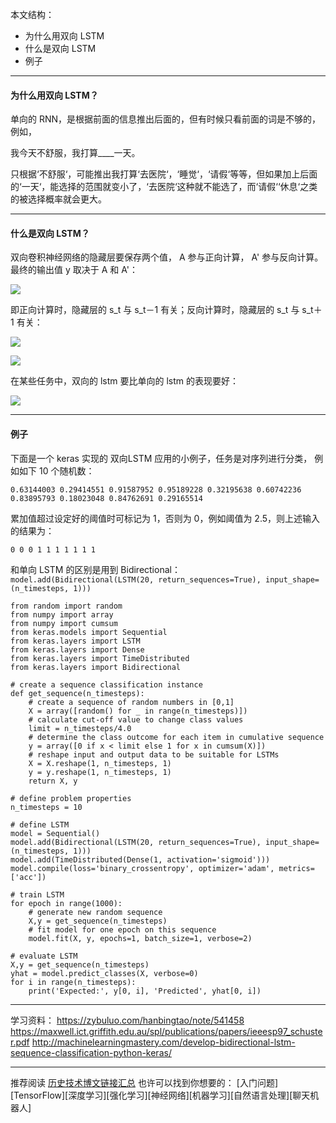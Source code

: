 本文结构：

- 为什么用双向 LSTM
- 什么是双向 LSTM
- 例子

---

#### 为什么用双向 LSTM？

单向的 RNN，是根据前面的信息推出后面的，但有时候只看前面的词是不够的，
例如，

我今天不舒服，我打算____一天。

只根据‘不舒服‘，可能推出我打算‘去医院‘，‘睡觉‘，‘请假‘等等，但如果加上后面的‘一天‘，能选择的范围就变小了，‘去医院‘这种就不能选了，而‘请假‘‘休息‘之类的被选择概率就会更大。

---

#### 什么是双向 LSTM？

双向卷积神经网络的隐藏层要保存两个值， A 参与正向计算， A' 参与反向计算。
最终的输出值 y 取决于 A 和 A'：

![](http://upload-images.jianshu.io/upload_images/1667471-ad054c3a8b703f28.png?imageMogr2/auto-orient/strip%7CimageView2/2/w/1240)

即正向计算时，隐藏层的 s_t 与 s_t－1 有关；反向计算时，隐藏层的 s_t 与 s_t＋1 有关：

![](http://upload-images.jianshu.io/upload_images/1667471-b6dddc4e9d2b5fd4.png?imageMogr2/auto-orient/strip%7CimageView2/2/w/1240)

![](http://upload-images.jianshu.io/upload_images/1667471-d2e41409e1337748.png?imageMogr2/auto-orient/strip%7CimageView2/2/w/1240)

在某些任务中，双向的 lstm 要比单向的 lstm 的表现要好：

![](http://upload-images.jianshu.io/upload_images/1667471-bba99f50ee3d9784.png?imageMogr2/auto-orient/strip%7CimageView2/2/w/1240)

---

#### 例子

下面是一个 keras 实现的 双向LSTM 应用的小例子，任务是对序列进行分类，
例如如下 10 个随机数：

`0.63144003 0.29414551 0.91587952 0.95189228 0.32195638 0.60742236 0.83895793 0.18023048 0.84762691 0.29165514`

累加值超过设定好的阈值时可标记为 1，否则为 0，例如阈值为 2.5，则上述输入的结果为：

`0 0 0 1 1 1 1 1 1 1`

和单向 LSTM 的区别是用到 Bidirectional：
`model.add(Bidirectional(LSTM(20, return_sequences=True), input_shape=(n_timesteps, 1)))`


```
from random import random
from numpy import array
from numpy import cumsum
from keras.models import Sequential
from keras.layers import LSTM
from keras.layers import Dense
from keras.layers import TimeDistributed
from keras.layers import Bidirectional

# create a sequence classification instance
def get_sequence(n_timesteps):
	# create a sequence of random numbers in [0,1]
	X = array([random() for _ in range(n_timesteps)])
	# calculate cut-off value to change class values
	limit = n_timesteps/4.0
	# determine the class outcome for each item in cumulative sequence
	y = array([0 if x < limit else 1 for x in cumsum(X)])
	# reshape input and output data to be suitable for LSTMs
	X = X.reshape(1, n_timesteps, 1)
	y = y.reshape(1, n_timesteps, 1)
	return X, y

# define problem properties
n_timesteps = 10

# define LSTM
model = Sequential()
model.add(Bidirectional(LSTM(20, return_sequences=True), input_shape=(n_timesteps, 1)))
model.add(TimeDistributed(Dense(1, activation='sigmoid')))
model.compile(loss='binary_crossentropy', optimizer='adam', metrics=['acc'])

# train LSTM
for epoch in range(1000):
	# generate new random sequence
	X,y = get_sequence(n_timesteps)
	# fit model for one epoch on this sequence
	model.fit(X, y, epochs=1, batch_size=1, verbose=2)
	
# evaluate LSTM
X,y = get_sequence(n_timesteps)
yhat = model.predict_classes(X, verbose=0)
for i in range(n_timesteps):
	print('Expected:', y[0, i], 'Predicted', yhat[0, i])

```

---

学习资料：
https://zybuluo.com/hanbingtao/note/541458
https://maxwell.ict.griffith.edu.au/spl/publications/papers/ieeesp97_schuster.pdf
http://machinelearningmastery.com/develop-bidirectional-lstm-sequence-classification-python-keras/

---
推荐阅读
[历史技术博文链接汇总](http://blog.csdn.net/aliceyangxi1987/article/details/71911003)
也许可以找到你想要的：
[入门问题][TensorFlow][深度学习][强化学习][神经网络][机器学习][自然语言处理][聊天机器人]
